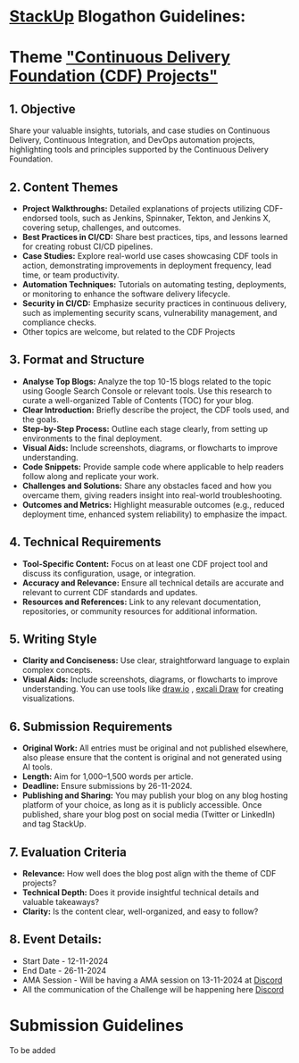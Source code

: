 # [StackUp](https://earn.stackup.dev) Blogathon Guidelines: 

# Theme ["Continuous Delivery Foundation (CDF) Projects"](https://cd.foundation/projects/)
## 1. Objective

Share your valuable insights, tutorials, and case studies on Continuous Delivery, Continuous Integration, and DevOps automation projects, highlighting tools and principles supported by the Continuous Delivery Foundation.

## 2. Content Themes

- **Project Walkthroughs:** Detailed explanations of projects utilizing CDF-endorsed tools, such as Jenkins, Spinnaker, Tekton, and Jenkins X, covering setup, challenges, and outcomes.
- **Best Practices in CI/CD:** Share best practices, tips, and lessons learned for creating robust CI/CD pipelines.
- **Case Studies:** Explore real-world use cases showcasing CDF tools in action, demonstrating improvements in deployment frequency, lead time, or team productivity.
- **Automation Techniques:** Tutorials on automating testing, deployments, or monitoring to enhance the software delivery lifecycle.
- **Security in CI/CD:** Emphasize security practices in continuous delivery, such as implementing security scans, vulnerability management, and compliance checks.
- Other topics are welcome, but related to the CDF Projects
  
## 3. Format and Structure
-  **Analyse Top Blogs:** Analyze the top 10-15 blogs related to the topic using Google Search Console or relevant tools. Use this research to curate a well-organized Table of Contents (TOC) for your blog. 
- **Clear Introduction:** Briefly describe the project, the CDF tools used, and the goals.
- **Step-by-Step Process:** Outline each stage clearly, from setting up environments to the final deployment.
- **Visual Aids:** Include screenshots, diagrams, or flowcharts to improve understanding.
- **Code Snippets:** Provide sample code where applicable to help readers follow along and replicate your work.
- **Challenges and Solutions:** Share any obstacles faced and how you overcame them, giving readers insight into real-world troubleshooting.
- **Outcomes and Metrics:** Highlight measurable outcomes (e.g., reduced deployment time, enhanced system reliability) to emphasize the impact.
  
## 4. Technical Requirements

- **Tool-Specific Content:** Focus on at least one CDF project tool and discuss its configuration, usage, or integration.
- **Accuracy and Relevance:** Ensure all technical details are accurate and relevant to current CDF standards and updates.
- **Resources and References:** Link to any relevant documentation, repositories, or community resources for additional information.
  
## 5. Writing Style
- **Clarity and Conciseness:** Use clear, straightforward language to explain complex concepts.
- **Visual Aids:** Include screenshots, diagrams, or flowcharts to improve understanding. You can use tools like [draw.io](https://draw.io) , [excali Draw](https://excalidraw.com) for creating visualizations.
  
## 6. Submission Requirements
- **Original Work:** All entries must be original and not published elsewhere, also please ensure that the content is original and not generated using AI tools. 
- **Length:** Aim for 1,000–1,500 words per article.
- **Deadline:** Ensure submissions by 26-11-2024.
- **Publishing and Sharing:** You may publish your blog on any blog hosting platform of your choice, as long as it is publicly accessible. Once published, share your blog post on social media (Twitter or LinkedIn) and tag StackUp. 
   
## 7. Evaluation Criteria
   
- **Relevance:** How well does the blog post align with the theme of CDF projects?
- **Technical Depth:** Does it provide insightful technical details and valuable takeaways?
- **Clarity:** Is the content clear, well-organized, and easy to follow?

## 8. Event Details:

- Start Date - 12-11-2024
- End Date - 26-11-2024
- AMA Session - Will be having a AMA session on 13-11-2024 at [Discord](https://discord.gg/3x3h2z6A63)
- All the communication of the Challenge will be happening here [Discord](https://discord.gg/3x3h2z6A63)


# Submission Guidelines


To be added
